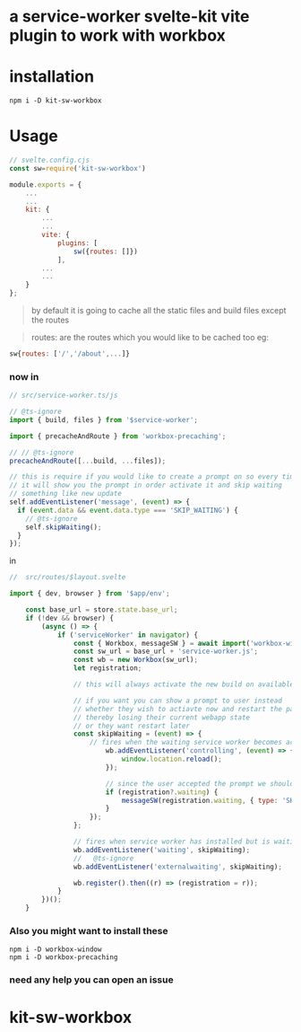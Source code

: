 # a service-worker svelte-kit vite plugin to work with workbox

# installation

`npm i -D kit-sw-workbox`

# Usage

```js
// svelte.config.cjs
const sw=require('kit-sw-workbox')

module.exports = {
    ...
    ...
	kit: {
        ...
        ...
		vite: {
			plugins: [
                sw({routes: []})
            ],
        ...
        ...
	}
};
```

> by default it is going to cache all the static files and build files except the routes

> routes: are the routes which you would like to be cached too
> eg:

```js
sw{routes: ['/','/about',...]}
```

### now in

```js
// src/service-worker.ts/js

// @ts-ignore
import { build, files } from '$service-worker';

import { precacheAndRoute } from 'workbox-precaching';

// // @ts-ignore
precacheAndRoute([...build, ...files]);

// this is require if you would like to create a prompt on so every time a new build is available
// it will show you the prompt in order activate it and skip waiting
// something like new update
self.addEventListener('message', (event) => {
  if (event.data && event.data.type === 'SKIP_WAITING') {
    // @ts-ignore
    self.skipWaiting();
  }
});
```

in

```js
//  src/routes/$layout.svelte

import { dev, browser } from '$app/env';

	const base_url = store.state.base_url;
	if (!dev && browser) {
		(async () => {
			if ('serviceWorker' in navigator) {
				const { Workbox, messageSW } = await import('workbox-window');
				const sw_url = base_url + 'service-worker.js';
				const wb = new Workbox(sw_url);
				let registration;

                // this will always activate the new build on available

                // if you want you can show a prompt to user instead
                // whether they wish to actiavte now and restart the page
                // thereby losing their current webapp state
                // or they want restart later
				const skipWaiting = (event) => {
					// fires when the waiting service worker becomes active
                        wb.addEventListener('controlling', (event) => {
                            window.location.reload();
                        });

                        // since the user accepted the prompt we should skip_waiting
                        if (registration?.waiting) {
                            messageSW(registration.waiting, { type: 'SKIP_WAITING' });
                        }
					});
				};

				// fires when service worker has installed but is waiting to activate.
				wb.addEventListener('waiting', skipWaiting);
				//   @ts-ignore
				wb.addEventListener('externalwaiting', skipWaiting);

				wb.register().then((r) => (registration = r));
			}
		})();
	}
```

### Also you might want to install these

```
npm i -D workbox-window
npm i -D workbox-precaching
```

### need any help you can open an issue
# kit-sw-workbox
